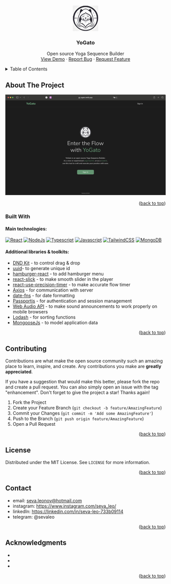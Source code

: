 <!-- PROJECT LOGO -->
<br />
<div align="center">
  <a href="https://github.com/sevleo/YoGato">
    <img src="images/cat_logo.jpeg" alt="Logo" width="80" height="80">
  </a>

<h3 align="center">YoGato</h3>

  <p align="center">
    Open source Yoga Sequence Builder
    <br />
    <a href="https://yogato.netlify.app">View Demo</a>
    ·
    <a href="https://github.com/sevleo/YoGato/issues/new?labels=bug&template=bug-report---.md">Report Bug</a>
    ·
    <a href="https://github.com/sevleo/YoGato/issues/new?labels=enhancement&template=feature-request---.md">Request Feature</a>
  </p>
</div>

<!-- TABLE OF CONTENTS -->
<details>
  <summary>Table of Contents</summary>
  <ol>
    <li>
      <a href="#about-the-project">About The Project</a>
      <ul>
        <li><a href="#built-with">Built With</a></li>
      </ul>
    </li>
    <li><a href="#usage">Usage</a></li>
    <li><a href="#contributing">Contributing</a></li>
    <li><a href="#license">License</a></li>
    <li><a href="#contact">Contact</a></li>
    <li><a href="#acknowledgments">Acknowledgments</a></li>
  </ol>
</details>

<!-- ABOUT THE PROJECT -->

## About The Project

[![Product Name Screen Shot][product-screenshot]](https://yogato.netlify.app)

<p align="right">(<a href="#readme-top">back to top</a>)</p>

### Built With

#### Main technologies:

[![React][React.js]][React-url]
[![NodeJs][Node.js]][Node-url]
[![Typescript][Typescript]][Typescript-url]
[![Javascript][Javascript]][Javascript-url]
[![TailwindCSS][TailwindCSS]][TailwindCSS-url]
[![MongoDB][MongoDB]][MongoDB-url]

#### Additional libraries & toolkits:

- [DND Kit](https://dndkit.com/) - to control drag & drop
- [uuid](https://www.npmjs.com/package/uuid)- to generate unique id
- [hamburger-react](https://www.npmjs.com/package/hamburger-react) - to add hamburger menu
- [react-slick](https://react-slick.neostack.com/) - to make smooth slider in the player
- [react-use-precision-timer](https://www.npmjs.com/package/react-use-precision-timer) - to make accurate flow timer
- [Axios](https://axios-http.com/) - for communication with server
- [date-fns](https://date-fns.org) - for date formatting
- [Passportjs](http://www.passportjs.org/) - for authentication and session management
- [Web Audio API](https://developer.mozilla.org/en-US/docs/Web/API/Web_Audio_API) - to make sound announcements to work properly on mobile browsers
- [Lodash](https://lodash.com/) - for sorting functions
- [MongooseJs](https://mongoosejs.com/) - to model application data

<p align="right">(<a href="#readme-top">back to top</a>)</p>

<!-- USAGE EXAMPLES -->

<!-- ## Usage

Use this space to show useful examples of how a project can be used. Additional screenshots, code examples and demos work well in this space. You may also link to more resources.

_For more examples, please refer to the [Documentation](https://example.com)_

<p align="right">(<a href="#readme-top">back to top</a>)</p> -->

<!-- ROADMAP -->

<!-- CONTRIBUTING -->

## Contributing

Contributions are what make the open source community such an amazing place to learn, inspire, and create. Any contributions you make are **greatly appreciated**.

If you have a suggestion that would make this better, please fork the repo and create a pull request. You can also simply open an issue with the tag "enhancement".
Don't forget to give the project a star! Thanks again!

1. Fork the Project
2. Create your Feature Branch (`git checkout -b feature/AmazingFeature`)
3. Commit your Changes (`git commit -m 'Add some AmazingFeature'`)
4. Push to the Branch (`git push origin feature/AmazingFeature`)
5. Open a Pull Request

<p align="right">(<a href="#readme-top">back to top</a>)</p>

<!-- LICENSE -->

## License

Distributed under the MIT License. See `LICENSE` for more information.

<p align="right">(<a href="#readme-top">back to top</a>)</p>

<!-- CONTACT -->

## Contact

- email: seva.leonov@hotmail.com
- instagram: https://www.instagram.com/seva_leo/
- linkedIn: https://linkedin.com/in/seva-leo-733b09114
- telegram: @sevaleo

<p align="right">(<a href="#readme-top">back to top</a>)</p>

<!-- ACKNOWLEDGMENTS -->

## Acknowledgments

- []()
- []()
- []()

<p align="right">(<a href="#readme-top">back to top</a>)</p>

<!-- MARKDOWN LINKS & IMAGES -->
<!-- https://www.markdownguide.org/basic-syntax/#reference-style-links -->

[product-screenshot]: images/screenshot.png
[React.js]: https://img.shields.io/badge/React-20232A?style=for-the-badge&logo=react&logoColor=61DAFB
[React-url]: https://reactjs.org/
[Node.js]: https://img.shields.io/badge/Node.js-20232A?style=for-the-badge&logo=nodedotjs&logoColor=#5FA04E
[Node-url]: https://nodejs.org/en
[Typescript]: https://img.shields.io/badge/Typescript-20232A?style=for-the-badge&logo=typescript&logoColor=#3178C6
[Typescript-url]: https://www.typescriptlang.org/
[Javascript]: https://img.shields.io/badge/Javascript-20232A?style=for-the-badge&logo=javascript&logoColor=#F7DF1E
[Javascript-url]: https://www.javascript.com/
[TailwindCSS]: https://img.shields.io/badge/tailwindcss-20232A?style=for-the-badge&logo=tailwindcss&logoColor=#06B6D4
[TailwindCSS-url]: https://tailwindcss.com/
[MongoDB]: https://img.shields.io/badge/mongodb-20232A?style=for-the-badge&logo=mongodb
[MongoDB-url]: https://www.mongodb.com/
